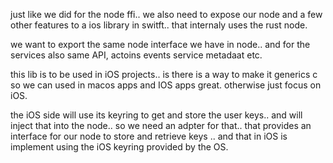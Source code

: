 just like we did for the node ffi.. we also need to expose
our node and a few other features to a ios library in switft.. that
internaly uses the rust node.

we want to export the same node interface we have in node..
and for the services also same API, actoins events service metadaat etc.

this lib is to be used in iOS  projects.. is there is a way to make it generics c so we can used in macos apps and IOS apps great. otherwise just focus on iOS.

the iOS side will use its keyring to get  and store the user keys.. and will inject that into the node.. so we need an adpter for that.. that provides an interface for our node to store and retrieve keys .. and that in iOS is implement using the iOS keyring provided by the OS.

